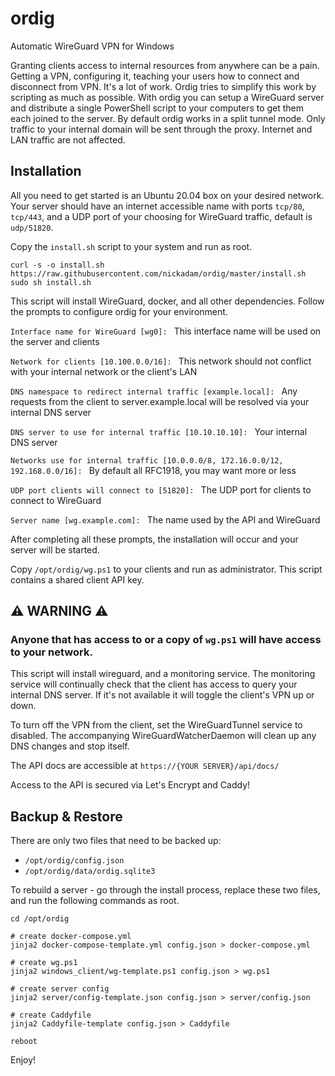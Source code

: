 # ordig
Automatic WireGuard VPN for Windows

Granting clients access to internal resources from anywhere can be a pain. Getting a VPN, configuring it, teaching your users how to connect and disconnect from VPN. It's a lot of work. Ordig tries to simplify this work by scripting as much as possible. With ordig you can setup a WireGuard server and distribute a single PowerShell script to your computers to get them each joined to the server. By default ordig works in a split tunnel mode. Only traffic to your internal domain will be sent through the proxy. Internet and LAN traffic are not affected.

## Installation

All you need to get started is an Ubuntu 20.04 box on your desired network. Your server should have an internet accessible name with ports `tcp/80`, `tcp/443`, and a UDP port of your choosing for WireGuard traffic, default is `udp/51820`.

Copy the `install.sh` script to your system and run as root.

```
curl -s -o install.sh https://raw.githubusercontent.com/nickadam/ordig/master/install.sh
sudo sh install.sh
```

This script will install WireGuard, docker, and all other dependencies. Follow the prompts to configure ordig for your environment.

`Interface name for WireGuard [wg0]: ` This interface name will be used on the server and clients


`Network for clients [10.100.0.0/16]: ` This network should not conflict with your internal network or the client's LAN


`DNS namespace to redirect internal traffic [example.local]: ` Any requests from the client to server.example.local will be resolved via your internal DNS server

`DNS server to use for internal traffic [10.10.10.10]: ` Your internal DNS server


`Networks use for internal traffic [10.0.0.0/8, 172.16.0.0/12, 192.168.0.0/16]: ` By default all RFC1918, you may want more or less

`UDP port clients will connect to [51820]: ` The UDP port for clients to connect to WireGuard


`Server name [wg.example.com]: ` The name used by the API and WireGuard

After completing all these prompts, the installation will occur and your server will be started.

Copy `/opt/ordig/wg.ps1` to your clients and run as administrator. This script contains a shared client API key.

## ⚠ WARNING ⚠

### Anyone that has access to or a copy of `wg.ps1` will have access to your network.

This script will install wireguard, and a monitoring service. The monitoring service will continually check that the client has access to query your internal DNS server. If it's not available it will toggle the client's VPN up or down.

To turn off the VPN from the client, set the WireGuardTunnel service to disabled. The accompanying WireGuardWatcherDaemon will clean up any DNS changes and stop itself.

The API docs are accessible at `https://{YOUR SERVER}/api/docs/`

Access to the API is secured via Let's Encrypt and Caddy!

## Backup & Restore

There are only two files that need to be backed up:
- `/opt/ordig/config.json`
- `/opt/ordig/data/ordig.sqlite3`

To rebuild a server - go through the install process, replace these two files, and run the following commands as root.
```
cd /opt/ordig

# create docker-compose.yml
jinja2 docker-compose-template.yml config.json > docker-compose.yml

# create wg.ps1
jinja2 windows_client/wg-template.ps1 config.json > wg.ps1

# create server config
jinja2 server/config-template.json config.json > server/config.json

# create Caddyfile
jinja2 Caddyfile-template config.json > Caddyfile

reboot
```

Enjoy!
